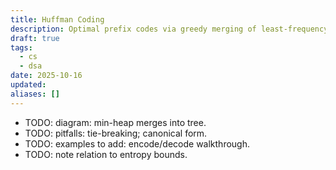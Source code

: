 ```yaml
---
title: Huffman Coding
description: Optimal prefix codes via greedy merging of least-frequency nodes.
draft: true
tags:
  - cs
  - dsa
date: 2025-10-16
updated:
aliases: []
---
```

- TODO: diagram: min-heap merges into tree.
- TODO: pitfalls: tie-breaking; canonical form.
- TODO: examples to add: encode/decode walkthrough.
- TODO: note relation to entropy bounds.
